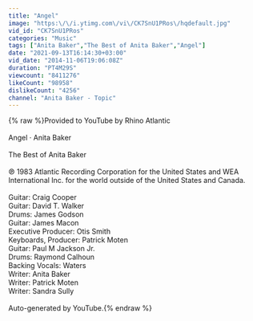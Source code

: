 ```yaml
---
title: "Angel"
image: "https:\/\/i.ytimg.com\/vi\/CK7SnU1PRos\/hqdefault.jpg"
vid_id: "CK7SnU1PRos"
categories: "Music"
tags: ["Anita Baker","The Best of Anita Baker","Angel"]
date: "2021-09-13T16:14:30+03:00"
vid_date: "2014-11-06T19:06:08Z"
duration: "PT4M29S"
viewcount: "8411276"
likeCount: "98958"
dislikeCount: "4256"
channel: "Anita Baker - Topic"
---
```

{% raw %}Provided to YouTube by Rhino Atlantic<br /><br />Angel · Anita Baker<br /><br />The Best of Anita Baker<br /><br />℗ 1983 Atlantic Recording Corporation for the United States and WEA International Inc. for the world outside of the United States and Canada.<br /><br />Guitar: Craig Cooper<br />Guitar: David T. Walker<br />Drums: James Godson<br />Guitar: James Macon<br />Executive  Producer: Otis Smith<br />Keyboards, Producer: Patrick Moten<br />Guitar: Paul M Jackson Jr.<br />Drums: Raymond Calhoun<br />Backing  Vocals: Waters<br />Writer: Anita Baker<br />Writer: Patrick Moten<br />Writer: Sandra Sully<br /><br />Auto-generated by YouTube.{% endraw %}
